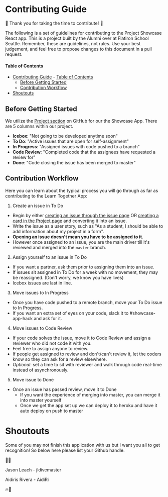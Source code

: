 # Contributing Guide
:tada: Thank you for taking the time to contribute! :tada:

The following is a set of guidelines for contributing to the Project Showcase
React app. This is a project built by the Alumni over at Flatiron
School Seattle. Remember, these are guidelines, not rules. Use your best judgement, and
feel free to propose changes to this document in a pull request.

#### Table of Contents

- [Contributing Guide](#contributing-guide)
      - [Table of Contents](#table-of-contents)
  - [Before Getting Started](#before-getting-started)
  - [Contribution Workflow](#contribution-workflow)
- [Shoutouts](#shoutouts)

## Before Getting Started

We utilize the [Project section](https://github.com/codyjgreen/Showcase-Front/projects)
on GitHub for our the Showcase App. There are 5 columns within our project.

- **Icebox**: "Not going to be developed anytime soon"
- **To Do**: "Active issues that are open for self-assignment"
- **In Progress**: "Assigned issues with code pushed to a branch"
- **Code Review**: "Completed code that the assignees have requested a review for"
- **Done**: "Code closing the issue has been merged to master"

## Contribution Workflow

Here you can learn about the typical process you will go through as far as contributing
to the Learn Together App:

1. Create an issue in To Do

  - Begin by either [creating an issue through the issue page](https://github.com/codyjgreen/Showcase-Front/issues/new)
  OR [creating a card in the Project page](https://github.com/codyjgreen/Showcase-Front/projects/1)
and converting it into an issue.
  - Write the issue as a user story, such as "As a student,
I should be able to add information about my project in a form".
  - **Opening an issue doesn't
mean you have to be assigned to it**.
  - However once assigned to an issue, you are the main driver till it's reviewed and merged into the `master` branch.

2. Assign yourself to an issue in To Do

  - If you want a partner, ask them prior to assigning them into an issue.
  - If issues sit assigned in To Do for a week with no movement, they may be reassigned.
    (Don't worry, we know you have lives)
  -  Icebox issues are last in line.

3. Move issues to In Progress

  - Once you have code pushed to a remote branch, move your To Do issue to In Progress.
  - If you want an extra set of eyes on your code, slack it to #showcase-app-hack
  and ask for it.

4. Move issues to Code Review

  - If your code solves the issue, move it to Code Review and assign a reviewer who
  did not code it with you.
  - Feel free to assign anyone to review.
  - If people get assigned to review and don't/can't review it, let the coders know
  so they can ask for a review elsewhere.
  - *Optional*: set a time to sit with reviewer and walk through code real-time instead
  of asynchronously.

5. Move issue to Done

- Once an issue has passed review, move it to Done
  - If you want the experience of merging into master, you can merge it into master yourself
  - Once we get the app set up we can deploy it to heroku and have it auto deploy on push to master


# Shoutouts

Some of you may not finish this application with us but I want you all to get recognition! So below here please list your Github handle.

:clap::fire:

Jason Leach - jldivemaster

Aidiris Rivera - AidiRi









:fire::clap:
